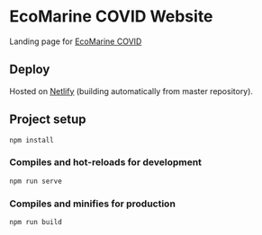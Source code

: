 # EcoMarine COVID Website
Landing page for [EcoMarine COVID](https://poketto.cash)

## Deploy

Hosted on [Netlify](https://netlify.com) (building automatically from master repository).

## Project setup
```
npm install
```

### Compiles and hot-reloads for development
```
npm run serve
```

### Compiles and minifies for production
```
npm run build
```